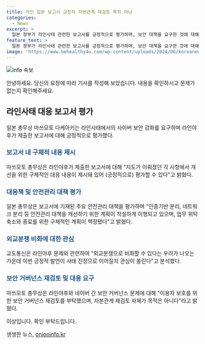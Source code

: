 ```yaml
---
title: 라인 일본 보고서 긍정적 자본관계 재검토 목적 아냐
categories:
  - News
excerpt: >
  일본 정부가 라인사태 관련한 보고서를 긍정적으로 평가하며, 보안 대책을 요구한 것에 대해 외교 분쟁과 관련하여 사태 진정에 관심이 쏠리고 있다는 평가가 나왔다. 이에 대해 마쓰모토 다케아키 일본 총무상은 라인야후의 제출한 보고서를 긍정적으로 평가하며, 보안 거버넌스 확보를 위한 추가 대응이 필요하다고 강조했다. 또한, 한국과의 외교분쟁과 관련하여 긍정적 발언이 사태 진정으로 이어질지 관심이 쏠리고 있다고 분석되고 있다.
feature_text: >
  일본 정부가 라인사태 관련한 보고서를 긍정적으로 평가하며, 보안 대책을 요구한 것에 대해 외교 분쟁과 관련하여 사태 진정에 관심이 쏠리고 있다는 평가가 나왔다. 이에 대해 마쓰모토 다케아키 일본 총무상은 라인야후의 제출한 보고서를 긍정적으로 평가하며, 보안 거버넌스 확보를 위한 추가 대응이 필요하다고 강조했다. 또한, 한국과의 외교분쟁과 관련하여 긍정적 발언이 사태 진정으로 이어질지 관심이 쏠리고 있다고 분석되고 있다.
image: 'https://www.behealthy4u.com/wp-content/uploads/2024/06/koreanews.jpg'
---
```


<p><img src="https://www.behealthy4u.com/wp-content/uploads/2024/06/koreanews.jpg" alt="info 속보" /></p>

<p>안녕하세요. 당신의 요청에 따라 기사를 작성해 보았습니다. 내용을 확인하시고 문제가 없는지 확인해주세요.</p>

<h2 data-ke-size="size26">라인사태 대응 보고서 평가</h2>

<p data-ke-size="size16">일본 총무상 마쓰모토 다케아키는 라인사태에서의 사이버 보안 강화를 요구하며 라인야후가 제출한 보고서에 대해 긍정적으로 평가했다.</p>

<h3><b><span style="color: #1a5490;">보고서 내 구체적 내용 제시</span></b></h3>

<p data-ke-size="size16">마쓰모토 총무상은 라인야후가 제출한 보고서에 대해 "지도가 이뤄졌던 각 사항에서 개선을 위한 구체적인 대응 내용이 제시돼 있어 (긍정적으로) 평가할 수 있다"고 밝혔다.</p>

<h3><b><span style="color: #1a5490;">대응책 및 안전관리 대책 평가</span></b></h3>

<p data-ke-size="size16">일본 총무상은 보고서에 기재된 주요 안전관리 대책을 평가하며 "인증기반 분리, 네트워크 분리 등 안전관리 대책을 개선하기 위한 계획이 착실하게 이행되고 있으며, 업무 위탁 축소와 종료를 위한 구체적인 계획이 책정됐다"고 밝혔다.</p>

<h3><b><span style="color: #1a5490;">외교분쟁 비화에 대한 관심</span></b></h3>

<p data-ke-size="size16">교도통신은 라인야후 문제와 관련하여 "외교분쟁으로 비화할 수 있다는 우려가 나오는 가운데 이번 긍정적 발언이 사태 진정으로 이어질지 관심이 쏠린다"고 분석했다.</p>

<h3><b><span style="color: #1a5490;">보안 거버넌스 재검토 및 대응 요구</span></b></h3>

<p data-ke-size="size16">마쓰모토 총무상은 라인야후와 네이버 간 보안 거버넌스 문제에 대해 "이용자 보호를 위한 보안 거버넌스 재검토를 부탁했으며, 자본관계 재검토 자체가 목적은 아니다"라고 밝혔다.</p>

<p>이상입니다. 확인 부탁드립니다.</p>
생생한 뉴스, <a href="https://onioninfo.kr" rel="dofollow">onioninfo.kr</a>


